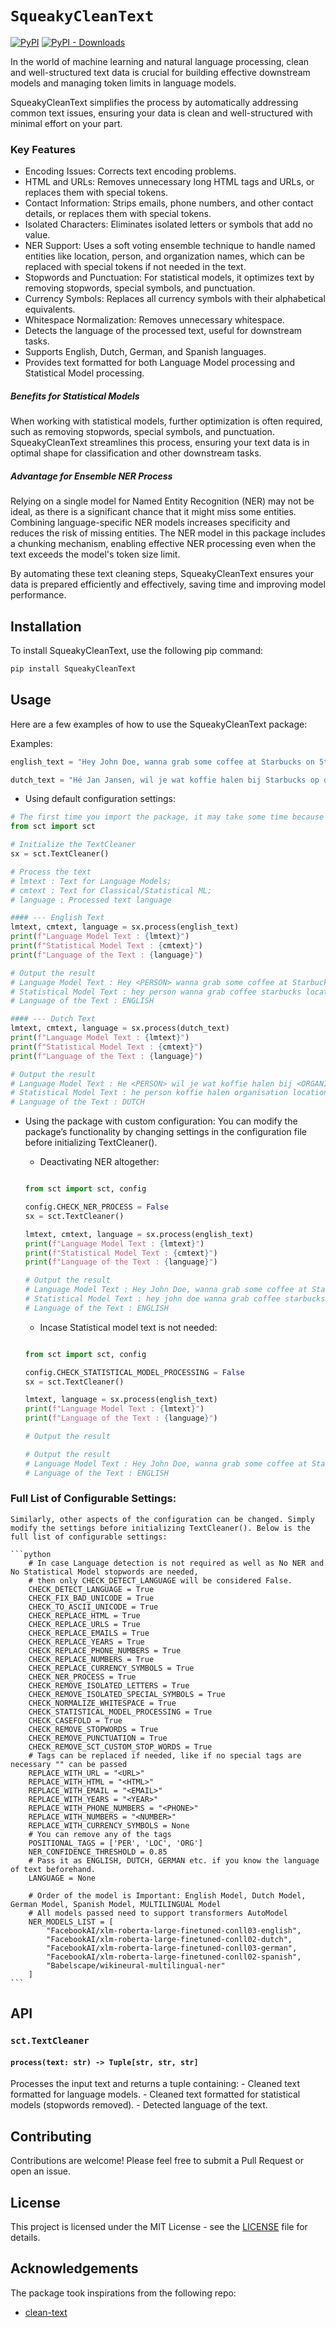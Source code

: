 # `SqueakyCleanText` 

[![PyPI](https://img.shields.io/pypi/v/squeakycleantext.svg)](https://pypi.org/project/squeakycleantext/) [![PyPI - Downloads](https://img.shields.io/pypi/dm/squeakycleantext)](https://pypistats.org/packages/squeakycleantext)

In the world of machine learning and natural language processing, clean and well-structured text data is crucial for building effective downstream models and managing token limits in language models. 

SqueakyCleanText simplifies the process by automatically addressing common text issues, ensuring your data is clean and well-structured with minimal effort on your part.

### Key Features
- Encoding Issues: Corrects text encoding problems.
- HTML and URLs: Removes unnecessary long HTML tags and URLs, or replaces them with special tokens.
- Contact Information: Strips emails, phone numbers, and other contact details, or replaces them with special tokens.
- Isolated Characters: Eliminates isolated letters or symbols that add no value.
- NER Support: Uses a soft voting ensemble technique to handle named entities like location, person, and organization names, which can be replaced with special tokens if not needed in the text.
- Stopwords and Punctuation: For statistical models, it optimizes text by removing stopwords, special symbols, and punctuation.
- Currency Symbols: Replaces all currency symbols with their alphabetical equivalents.
- Whitespace Normalization: Removes unnecessary whitespace.
- Detects the language of the processed text, useful for downstream tasks.
- Supports English, Dutch, German, and Spanish languages.
- Provides text formatted for both Language Model processing and Statistical Model processing.

##### Benefits for Statistical Models
When working with statistical models, further optimization is often required, such as removing stopwords, special symbols, and punctuation. 
SqueakyCleanText streamlines this process, ensuring your text data is in optimal shape for classification and other downstream tasks.

##### Advantage for Ensemble NER Process
Relying on a single model for Named Entity Recognition (NER) may not be ideal, as there is a significant chance that it might miss some entities. Combining language-specific NER models increases specificity and reduces the risk of missing entities. 
The NER model in this package includes a chunking mechanism, enabling effective NER processing even when the text exceeds the model's token size limit.

By automating these text cleaning steps, SqueakyCleanText ensures your data is prepared efficiently and effectively, saving time and improving model performance.

## Installation

To install SqueakyCleanText, use the following pip command:

```sh
pip install SqueakyCleanText
```

## Usage

Here are a few examples of how to use the SqueakyCleanText package:

Examples:
```python
english_text = "Hey John Doe, wanna grab some coffee at Starbucks on 5th Avenue? I'm feeling a bit tired after last night's party at Jane's place. BTW, I can't make it to the meeting at 10:00 AM. LOL! Call me at +1-555-123-4567 or email me at john.doe@example.com. Check out this cool website: https://www.example.com."

dutch_text = "Hé Jan Jansen, wil je wat koffie halen bij Starbucks op de 5e Avenue? Ik voel me een beetje moe na het feest van gisteravond bij Annes huis. Btw, ik kan niet naar de vergadering om 10:00 uur. LOL! Bel me op +31-6-1234-5678 of mail me op jan.jansen@voorbeeld.com. Kijk eens naar deze coole website: https://www.voorbeeld.com."
```

- Using default configuration settings:

```python
# The first time you import the package, it may take some time because it will downloading the NER models. Please be patient.
from sct import sct

# Initialize the TextCleaner
sx = sct.TextCleaner()

# Process the text
# lmtext : Text for Language Models;
# cmtext : Text for Classical/Statistical ML;
# language : Processed text language

#### --- English Text
lmtext, cmtext, language = sx.process(english_text)
print(f"Language Model Text : {lmtext}")
print(f"Statistical Model Text : {cmtext}")
print(f"Language of the Text : {language}")

# Output the result
# Language Model Text : Hey <PERSON> wanna grab some coffee at Starbucks on <LOCATION> I'm feeling a bit tired after last night's party at <PERSON>'s place. BTW, can't make it to the meeting at <NUMBER><NUMBER> AM. LOL! Call me at <PHONE> or email me at <EMAIL> Check out this cool website: <URL>
# Statistical Model Text : hey person wanna grab coffee starbucks location im feeling bit tired last nights party persons place btw cant make meeting numbernumber am lol call phone email email check cool website url
# Language of the Text : ENGLISH

#### --- Dutch Text
lmtext, cmtext, language = sx.process(dutch_text)
print(f"Language Model Text : {lmtext}")
print(f"Statistical Model Text : {cmtext}")
print(f"Language of the Text : {language}")

# Output the result
# Language Model Text : He <PERSON> wil je wat koffie halen bij <ORGANISATION> op de <LOCATION> Ik voel me een beetje moe na het feest van gisteravond bij Annes huis. Btw, ik kan niet naar de vergadering om <NUMBER><NUMBER> uur. LOL! Bel me op <NUMBER><NUMBER><PHONE> of mail me op <EMAIL> Kijk eens naar deze coole website: <URL>
# Statistical Model Text : he person koffie halen organisation location voel beetje moe feest gisteravond annes huis btw vergadering numbernumber uur lol bel numbernumberphone mail email kijk coole website url
# Language of the Text : DUTCH
```

- Using the package with custom configuration:
You can modify the package’s functionality by changing settings in the configuration file before initializing TextCleaner().

    - Deactivating NER altogether:

    ```python

    from sct import sct, config

    config.CHECK_NER_PROCESS = False
    sx = sct.TextCleaner()

    lmtext, cmtext, language = sx.process(english_text)
    print(f"Language Model Text : {lmtext}")
    print(f"Statistical Model Text : {cmtext}")
    print(f"Language of the Text : {language}")

    # Output the result
    # Language Model Text : Hey John Doe, wanna grab some coffee at Starbucks on 5th Avenue? I'm feeling a bit tired after last night's party at Jane's place. BTW, can't make it to the meeting at <NUMBER><NUMBER> AM. LOL! Call me at <PHONE> or email me at <EMAIL> Check out this cool website: <URL>
    # Statistical Model Text : hey john doe wanna grab coffee starbucks 5th avenue im feeling bit tired last nights party janes place btw cant make meeting numbernumber am lol call phone email email check cool website url
    # Language of the Text : ENGLISH
    ```

    - Incase Statistical model text is not needed:

    ```python

    from sct import sct, config

    config.CHECK_STATISTICAL_MODEL_PROCESSING = False
    sx = sct.TextCleaner()

    lmtext, language = sx.process(english_text)
    print(f"Language Model Text : {lmtext}")
    print(f"Language of the Text : {language}")

    # Output the result

    # Output the result
    # Language Model Text : Hey John Doe, wanna grab some coffee at Starbucks on 5th Avenue? I'm feeling a bit tired after last night's party at Jane's place. BTW, can't make it to the meeting at <NUMBER><NUMBER> AM. LOL! Call me at <PHONE> or email me at <EMAIL> Check out this cool website: <URL>
    # Language of the Text : ENGLISH
    ```
### Full List of Configurable Settings:

    Similarly, other aspects of the configuration can be changed. Simply modify the settings before initializing TextCleaner(). Below is the full list of configurable settings:

    ```python
        # In case Language detection is not required as well as No NER and No Statistical Model stopwords are needed,
        # then only CHECK_DETECT_LANGUAGE will be considered False.
        CHECK_DETECT_LANGUAGE = True
        CHECK_FIX_BAD_UNICODE = True
        CHECK_TO_ASCII_UNICODE = True
        CHECK_REPLACE_HTML = True
        CHECK_REPLACE_URLS = True
        CHECK_REPLACE_EMAILS = True
        CHECK_REPLACE_YEARS = True
        CHECK_REPLACE_PHONE_NUMBERS = True
        CHECK_REPLACE_NUMBERS = True
        CHECK_REPLACE_CURRENCY_SYMBOLS = True
        CHECK_NER_PROCESS = True
        CHECK_REMOVE_ISOLATED_LETTERS = True
        CHECK_REMOVE_ISOLATED_SPECIAL_SYMBOLS = True
        CHECK_NORMALIZE_WHITESPACE = True
        CHECK_STATISTICAL_MODEL_PROCESSING = True
        CHECK_CASEFOLD = True
        CHECK_REMOVE_STOPWORDS = True
        CHECK_REMOVE_PUNCTUATION = True
        CHECK_REMOVE_SCT_CUSTOM_STOP_WORDS = True
        # Tags can be replaced if needed, like if no special tags are necessary "" can be passed
        REPLACE_WITH_URL = "<URL>"
        REPLACE_WITH_HTML = "<HTML>"
        REPLACE_WITH_EMAIL = "<EMAIL>"
        REPLACE_WITH_YEARS = "<YEAR>"
        REPLACE_WITH_PHONE_NUMBERS = "<PHONE>"
        REPLACE_WITH_NUMBERS = "<NUMBER>"
        REPLACE_WITH_CURRENCY_SYMBOLS = None
        # You can remove any of the tags
        POSITIONAL_TAGS = ['PER', 'LOC', 'ORG']
        NER_CONFIDENCE_THRESHOLD = 0.85
        # Pass it as ENGLISH, DUTCH, GERMAN etc. if you know the language of text beforehand.
        LANGUAGE = None

        # Order of the model is Important: English Model, Dutch Model, German Model, Spanish Model, MULTILINGUAL Model
        # All models passed need to support transformers AutoModel
        NER_MODELS_LIST = [
            "FacebookAI/xlm-roberta-large-finetuned-conll03-english",
            "FacebookAI/xlm-roberta-large-finetuned-conll02-dutch",
            "FacebookAI/xlm-roberta-large-finetuned-conll03-german",
            "FacebookAI/xlm-roberta-large-finetuned-conll02-spanish",
            "Babelscape/wikineural-multilingual-ner"
        ]
    ```

## API

### `sct.TextCleaner`

#### `process(text: str) -> Tuple[str, str, str]`

Processes the input text and returns a tuple containing:
    - Cleaned text formatted for language models.
    - Cleaned text formatted for statistical models (stopwords removed).
    - Detected language of the text.

## Contributing

Contributions are welcome! Please feel free to submit a Pull Request or open an issue.

## License

This project is licensed under the MIT License - see the [LICENSE](LICENSE) file for details.

## Acknowledgements

The package took inspirations from the following repo:

- [clean-text](https://github.com/jfilter/clean-text)